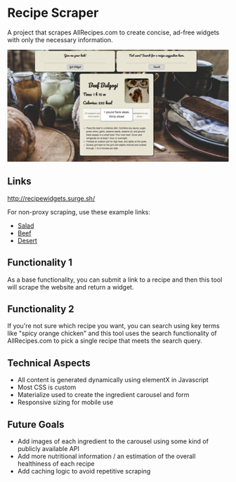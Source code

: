 # Recipe Scraper
A project that scrapes AllRecipes.com to create concise, ad-free widgets with only the necessary information.

![screenshot](./README/screenshot.png?raw=true)

## Links
http://recipewidgets.surge.sh/

For non-proxy scraping, use these example links:
- [Salad](http://recipewidgets.surge.sh/sources/salad.html)
- [Beef](http://recipewidgets.surge.sh/sources/beef.html)
- [Desert](http://recipewidgets.surge.sh/sources/desert.html)


## Functionality 1
As a base functionality, you can submit a link to a recipe and then this tool will scrape the website and return a widget.

## Functionality 2
If you're not sure which recipe you want, you can search using key terms like "spicy orange chicken" and this tool uses the search functionality of AllRecipes.com to pick a single recipe that meets the search query.

## Technical Aspects
- All content is generated dynamically using elementX in Javascript
- Most CSS is custom
- Materialize used to create the ingredient carousel and form
- Responsive sizing for mobile use

## Future Goals
- Add images of each ingredient to the carousel using some kind of publicly available API
- Add more nutritional information / an estimation of the overall healthiness of each recipe
- Add caching logic to avoid repetitive scraping
